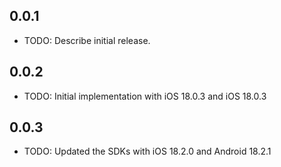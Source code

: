 ## 0.0.1

* TODO: Describe initial release.


## 0.0.2

* TODO: Initial implementation with iOS 18.0.3 and iOS 18.0.3 


## 0.0.3

* TODO: Updated the SDKs with iOS 18.2.0 and Android 18.2.1
